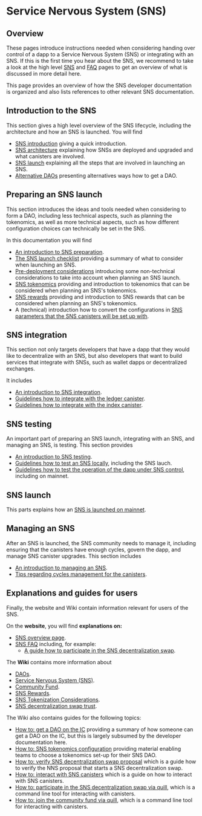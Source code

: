 # Service Nervous System (SNS)

## Overview
These pages introduce instructions needed when considering handing over control of a dapp to a Service Nervous System (SNS) or integrating with an SNS.
If this is the first time you hear about the SNS, we recommend to take a look at the high level [SNS](/sns)
and [FAQ](/sns/faq) pages to get an overview of what is discussed in more detail here.

This page provides an overview of how the SNS developer documentation is organized and also lists references to other relevant SNS documentation.

## Introduction to the SNS
This section gives a high level overview of the SNS lifecycle, including the architecture and how an SNS is launched.
You will find 
* [SNS introduction](./lifecycle-sns/sns-intro-highlevel.md) giving a quick introduction.
* [SNS architecture](./lifecycle-sns/sns-architecture.md) explaining how SNSs are deployed and upgraded and what canisters are involved.
* [SNS launch](./lifecycle-sns/sns-launch.md) explaining all the steps that are involved in launching an SNS.
* [Alternative DAOs](./lifecycle-sns/dao-alternatives.md) presenting alternatives ways how to get a DAO.

## Preparing an SNS launch
This section introduces the ideas and tools needed when considering to form a DAO, including less technical aspects, such as planning the tokenomics, as well as more
technical aspects, such as how different configuration choices can technically be set in the SNS.

In this documentation you will find
* [An introduction to SNS preparation](./tokenomics/index.md).
* [The SNS launch checklist](./tokenomics/sns-checklist.md) providing a summary of what to consider when launching an SNS.
* [Pre-deployment considerations](./tokenomics/predeployment-considerations.md) introducing some non-technical considerations to take into account when planning an SNS launch.
* [SNS tokenomics](./tokenomics/tokenomics-intro.md) providing and introduction to tokenomics that can be considered when planning an SNS's tokenomics.
* [SNS rewards](./tokenomics/rewards.md) providing and introduction to SNS rewards that can be considered when planning an SNS's tokenomics.
* A (technical) introduction how to convert the configurations in [SNS parameters that the SNS canisters will be set up with](./tokenomics/preparation.md).

## SNS integration
This section not only targets developers that have a dapp that they would like to decentralize with an SNS, but also developers that
want to build services that integrate with SNSs, such as wallet dapps or decentralized exchanges.

It includes
* [An introduction to SNS integration](./integrate-sns/index.md). <!--Guidelines how to integrate a frontend (integrate-sns/frontend-integration.md)-->
* [Guidelines how to integrate with the ledger canister](integrate-sns/ledger-integration.md).
* [Guidelines how to integrate with the index canister](integrate-sns/index-integration.md).

## SNS testing
An important part of preparing an SNS launch, integrating with an SNS, and managing an SNS, is testing.
This section provides 
* [An introduction to SNS testing](./get-sns/get-sns-intro.md).
* [Guidelines how to test an SNS locally](./get-sns/local-testing.md), including the SNS lauch.
* [Guidelines how to test the operation of the dapp under SNS control](./integrate-sns/testflight.md), including on mainnet.

## SNS launch
This parts explains how an [SNS is launched on mainnet](./launch-sns/launch-sns.md).

## Managing an SNS
After an SNS is launched, the SNS community needs to manage it, including ensuring that the canisters have enough cycles, 
govern the dapp, and manage SNS canister upgrades.
This section includes
* [An introduction to managing an SNS](managing-sns/manage-sns-intro.md).
* [Tips regarding cycles management for the canisters](managing-sns/cycles-usage.md).
 <!-- Information on nervous system parameters that can be configured in each SNS (managing-sns/nervous-system-parameters.md); 
Information on how SNS are upgraded (managing-sns/upgradeSNS.md); 
A guideline for SNS proposals (managing-sns/proposal-guide.md)-->

## Explanations and guides for users
Finally, the website and Wiki contain information relevant for users of the SNS.

On the **website**, you will find **explanations on:**
* [SNS overview page](https://internetcomputer.org/sns).
* [SNS FAQ](https://internetcomputer.org/sns/faq) including, for example:
  * [A guide how to participate in the SNS decentralization swap](/sns/faq#participate).

The **Wiki** contains more information about
* [DAOs](https://wiki.internetcomputer.org/wiki/DAO).
* [Service Nervous System (SNS)](https://wiki.internetcomputer.org/wiki/Service_Nervous_System_(SNS)).
* [Community Fund](https://wiki.internetcomputer.org/wiki/Community_Fund).
* [SNS Rewards](https://wiki.internetcomputer.org/wiki/SNS_Rewards).
* [SNS Tokenization Considerations](https://wiki.internetcomputer.org/wiki/SNS_Tokenization_Considerations).
* [SNS decentralization swap trust](https://wiki.internetcomputer.org/wiki/SNS_decentralization_sale_trust).

The Wiki also contains guides for the following topics:
* [How to: get a DAO on the IC](https://wiki.internetcomputer.org/wiki/How_to_get_a_DAO_on_the_IC) providing a summary of how someone can get a DAO on the IC, but this is largely subsumed by the developer documentation here.
* [How to: SNS tokenomics configuration](https://wiki.internetcomputer.org/wiki/How-To:_SNS_tokenomics_configuration) providing material enabling teams to choose a tokenomics set-up for their SNS DAO.
* [How to: verify SNS decentralization swap proposal](https://wiki.internetcomputer.org/wiki/How-to:_Verify_SNS_decentralization_sale_proposal) which is a guide how to verify the NNS proposal that starts a SNS decentralization swap.
* [How to: interact with SNS canisters](https://wiki.internetcomputer.org/wiki/How-to:_Interact_with_SNS_canisters) which is a guide on how to interact with SNS canisters.
* [How to: participate in the SNS decentralization swap via quill](https://wiki.internetcomputer.org/wiki/How-To:_Participate_in_the_SNS_decentralization_sale_via_quill), which is a command line tool for interacting with canisters.
* [How to: join the community fund via quill](https://wiki.internetcomputer.org/wiki/How-To:_Join_the_Community_fund_via_quill), which is a command line tool for interacting with canisters.
